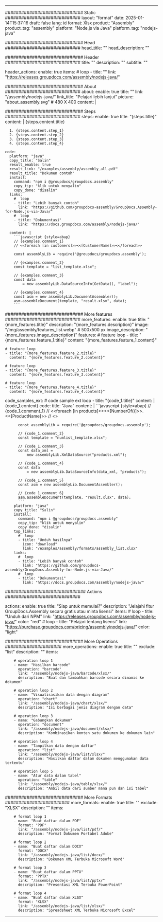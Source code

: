 



---
############################# Static ############################
layout: "format"
date:  2025-01-14T15:37:16
draft: false
lang: id
format: Xlsx
product: "Assembly"
product_tag: "assembly"
platform: "Node.js via Java"
platform_tag: "nodejs-java"

############################# Head ############################
head_title: ""
head_description: ""

############################# Header ############################
title: "" 
description: ""
subtitle: "" 

header_actions:
  enable: true
  items:
    #  loop
    - title: ""
      link: "https://releases.groupdocs.com/assembly/nodejs-java/"
      
############################# About ############################
about:
    enable: true
    title: ""
    link: "/assembly/nodejs-java/"
    link_title: "Pelajari lebih lanjut"
    picture: "about_assembly.svg" # 480 X 400
    content: |
       

############################# Steps ############################
steps:
    enable: true
    title: "{steps.title}"
    content: |
      {steps.content.title}
      
      1. {steps.content.step_1}
      2. {steps.content.step_2}
      3. {steps.content.step_3}
      4. {steps.content.step_4}
   
    code:
      platform: "java"
      copy_title: "Salin"
      result_enable: true
      result_link: "/examples/assembly/assembly_all.pdf"
      result_title: "Dokumen contoh"
      install:
        command: "npm i @groupdocs/groupdocs.assembly"
        copy_tip: "klik untuk menyalin"
        copy_done: "disalin"
      links:
        #  loop
        - title: "Lebih banyak contoh"
          link: "https://github.com/groupdocs-assembly/GroupDocs.Assembly-for-Node.js-via-Java/"
        #  loop
        - title: "Dokumentasi"
          link: "https://docs.groupdocs.com/assembly/nodejs-java/"
          
      content: |
        ```javascript {style=abap}
        // {examples.comment_1}
        // <<foreach [in customers]>><<[CustomerName]>><</foreach>>
    
        const assemblyLib = require('@groupdocs/groupdocs.assembly');

        // {examples.comment_2}
        const template = "list_template.xlsx";

        // {examples.comment_3}
        const data 
            = new assemblyLib.DataSourceInfo(GetData(), "label");

        // {examples.comment_4}
        const asm = new assemblyLib.DocumentAssembler();
        asm.assembleDocument(template, "result.xlsx", data);
        ```           

############################# More features ############################
more_features:
  enable: true
  title: "{more_features.title}"
  description: "{more_features.description}"
  image: "/img/assembly/features_list.webp" # 500x500 px
  image_description: "{more_features.image_description}"
  features:
    # feature loop
    - title: "{more_features.feature_1.title}"
      content: "{more_features.feature_1.content}"

    # feature loop
    - title: "{more_features.feature_2.title}"
      content: "{more_features.feature_2.content}"

    # feature loop
    - title: "{more_features.feature_3.title}"
      content: "{more_features.feature_3.content}"

    # feature loop
    - title: "{more_features.feature_4.title}"
      content: "{more_features.feature_4.content}"
      
  code_samples_ext:
    # code sample ext loop
    - title: "{code_1.title}"
      content: |
        {code_1.content}
      code:
        title: "Java"
        content: |
          ```javascript {style=abap}
          // {code_1.comment_1}
          // <<foreach [in products]>><<[NumberOf()]>>. <<[ProductName]>>
          // <</foreach>>
          
          const assemblyLib = require('@groupdocs/groupdocs.assembly');

          // {code_1.comment_2}
          const template = "numlist_template.xlsx";

          // {code_1.comment_3}
          const data_xml =
              new assemblyLib.XmlDataSource("products.xml");

          // {code_1.comment_4}
          const data 
              = new assemblyLib.DataSourceInfo(data_xml, "products");

          // {code_1.comment_5}
          const asm = new assemblyLib.DocumentAssembler();

          // {code_1.comment_6}
          asm.assembleDocument(template, "result.xlsx", data);
          ```
        platform: "java"
        copy_title: "Salin"
        install:
          command: "npm i @groupdocs/groupdocs.assembly"
          copy_tip: "klik untuk menyalin"
          copy_done: "disalin"
        top_links:
          #  loop
          - title: "Unduh hasilnya"
            icon: "download"
            link: "/examples/assembly/formats/assembly_list.xlsx"
        links:
          #  loop
          - title: "Lebih banyak contoh"
            link: "https://github.com/groupdocs-assembly/GroupDocs.Assembly-for-Node.js-via-Java/"
          #  loop
          - title: "Dokumentasi"
            link: "https://docs.groupdocs.com/assembly/nodejs-java/"
            

            


############################## Actions ############################

actions:
  enable: true
  title: "Siap untuk memulai?"
  description: "Jelajahi fitur GroupDocs.Assembly secara gratis atau minta lisensi"
  items:
    #  loop
    - title: "Unduh dari NPM"
      link: "https://releases.groupdocs.com/assembly/nodejs-java/"
      color: "red"
        #  loop
    - title: "Pelajari tentang lisensi"
      link: "https://purchase.groupdocs.com/pricing/assembly/nodejs-java/"
      color: "light"


############################# More Operations #####################
more_operations:
    enable: true
    title: ""
    exclude: "list"
    description: ""
    items: 
          
        # operation loop 1
        - name: "Hasilkan barcode"
          operation: "barcode"
          link: "/assembly/nodejs-java/barcode/xlsx/"
          description: "Buat dan tambahkan barcode secara dinamis ke dokumen"

        # operation loop 2
        - name: "Visualisasikan data dengan diagram"
          operation: "chart"
          link: "/assembly/nodejs-java/chart/xlsx/"
          description: "Isi berbagai jenis diagram dengan data"

        # operation loop 3
        - name: "Gabungkan dokumen"
          operation: "document"
          link: "/assembly/nodejs-java/document/xlsx/"
          description: "Kombinasikan konten satu dokumen ke dokumen lain"

        # operation loop 4
        - name: "Tampilkan data dengan daftar"
          operation: "list"
          link: "/assembly/nodejs-java/list/xlsx/"
          description: "Hasilkan daftar dalam dokumen menggunakan data tertentu"

        # operation loop 5
        - name: "Atur data dalam tabel"
          operation: "table"
          link: "/assembly/nodejs-java/table/xlsx/"
          description: "Ambil data dari sumber mana pun dan isi tabel"
         
          
############################# More Formats ########################
more_formats:
    enable: true
    title: ""
    exclude: "XLSX"
    description: ""
    items: 
          
        # format loop 1
        - name: "Buat daftar dalam PDF"
          format: "PDF"
          link: "/assembly/nodejs-java/list/pdf/"
          description: "Format Dokumen Portabel Adobe"
          
        # format loop 2
        - name: "Buat daftar dalam DOCX"
          format: "DOCX"
          link: "/assembly/nodejs-java/list/docx/"
          description: "Dokumen XML Terbuka Microsoft Word"
          
        # format loop 3
        - name: "Buat daftar dalam PPTX"
          format: "PPTX"
          link: "/assembly/nodejs-java/list/pptx/"
          description: "Presentasi XML Terbuka PowerPoint"
          
        # format loop 4
        - name: "Buat daftar dalam XLSX"
          format: "XLSX"
          link: "/assembly/nodejs-java/list/xlsx/"
          description: "Spreadsheet XML Terbuka Microsoft Excel"


          

---